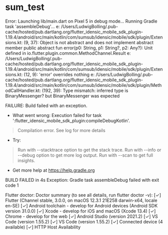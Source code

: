 # sum_test

Error:
Launching lib/main.dart on Pixel 5 in debug mode...
Running Gradle task 'assembleDebug'...
e: /Users/LudwigBolling/.pub-cache/hosted/pub.dartlang.org/flutter_idensic_mobile_sdk_plugin-1.19.4/android/src/main/kotlin/com/sumsub/idensic/mobile/sdk/plugin/Extensions.kt: (9, 37): Object is not abstract and does not implement abstract member public abstract fun error(p0: String, p1: String?, p2: Any?): Unit defined in io.flutter.plugin.common.MethodChannel.Result
e: /Users/LudwigBolling/.pub-cache/hosted/pub.dartlang.org/flutter_idensic_mobile_sdk_plugin-1.19.4/android/src/main/kotlin/com/sumsub/idensic/mobile/sdk/plugin/Extensions.kt: (12, 9): 'error' overrides nothing
e: /Users/LudwigBolling/.pub-cache/hosted/pub.dartlang.org/flutter_idensic_mobile_sdk_plugin-1.19.4/android/src/main/kotlin/com/sumsub/idensic/mobile/sdk/plugin/MethodCallHandler.kt: (192, 39): Type mismatch: inferred type is BinaryMessenger? but BinaryMessenger was expected

FAILURE: Build failed with an exception.

* What went wrong:
Execution failed for task ':flutter_idensic_mobile_sdk_plugin:compileDebugKotlin'.
> Compilation error. See log for more details

* Try:
> Run with --stacktrace option to get the stack trace.
> Run with --info or --debug option to get more log output.
> Run with --scan to get full insights.

* Get more help at https://help.gradle.org

BUILD FAILED in 4s
Exception: Gradle task assembleDebug failed with exit code 1

Flutter doctor:
Doctor summary (to see all details, run flutter doctor -v):
[✓] Flutter (Channel stable, 3.0.0, on macOS 12.3.1 21E258 darwin-x64, locale en-SE)
[✓] Android toolchain - develop for Android devices (Android SDK version 31.0.0)
[✓] Xcode - develop for iOS and macOS (Xcode 13.4)
[✓] Chrome - develop for the web
[✓] Android Studio (version 2021.2)
[✓] VS Code (version 1.55.2)
[✓] VS Code (version 1.55.2)
[✓] Connected device (4 available)
[✓] HTTP Host Availability

